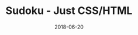 ---
title: 'Sudoku - Just CSS/HTML'
description: 'Complete a sudoku puzzle without Javascript or server-side interaction.'
gametype: 'simple'
gameid: 64
date: 2018-06-20
tags: []
draft: false
type: 'games'
num19: [{'idx':1,'arr1':[1,2,3,4,5,6,7,8,9],'arr2':[1,2,3,4,5,6,7,8,9]},{'idx':2,'arr1':[1,2,3,4,5,6,7,8,9],'arr2':[1,2,3,4,5,6,7,8,9]},{'idx':3,'arr1':[1,2,3,4,5,6,7,8,9],'arr2':[1,2,3,4,5,6,7,8,9]},{'idx':4,'arr1':[1,2,3,4,5,6,7,8,9],'arr2':[1,2,3,4,5,6,7,8,9]},{'idx':5,'arr1':[1,2,3,4,5,6,7,8,9],'arr2':[1,2,3,4,5,6,7,8,9]},{'idx':6,'arr1':[1,2,3,4,5,6,7,8,9],'arr2':[1,2,3,4,5,6,7,8,9]},{'idx':7,'arr1':[1,2,3,4,5,6,7,8,9],'arr2':[1,2,3,4,5,6,7,8,9]},{'idx':8,'arr1':[1,2,3,4,5,6,7,8,9],'arr2':[1,2,3,4,5,6,7,8,9]},{'idx':9,'arr1':[1,2,3,4,5,6,7,8,9],'arr2':[1,2,3,4,5,6,7,8,9]}]
puzzle: [[0, 0, 7, 9, 0, 0, 4, 2, 0], [8, 0, 0, 0, 4, 0, 0, 0, 0], [5, 0, 4, 0, 8, 0, 1, 0, 7], [0, 0, 0, 6, 0, 1, 0, 0, 9], [0, 7, 9, 0, 0, 0, 2, 8, 0], [2, 0, 0, 8, 0, 9, 0, 0, 0], [7, 0, 8, 0, 1, 0, 6, 0, 3], [0, 0, 0, 0, 3, 0, 0, 0, 4], [0, 3, 5, 0, 0, 8, 7, 0, 0]]
layout: 'sudokucssstatic'
---